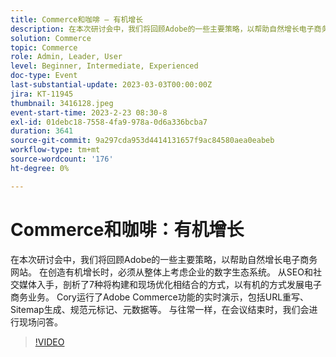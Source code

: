 ```yaml
---
title: Commerce和咖啡 — 有机增长
description: 在本次研讨会中，我们将回顾Adobe的一些主要策略，以帮助自然增长电子商务网站。 在创造有机增长时，必须从整体上考虑企业的数字生态系统。 从SEO和社交媒体入手，剖析了7种将构建和现场优化相结合的方式，以有机的方式发展电子商务业务。 Cory运行了Adobe Commerce功能的实时演示，包括URL重写、Sitemap生成、规范元标记、元数据等。 与往常一样，在会议结束时，我们会进行现场问答。
solution: Commerce
topic: Commerce
role: Admin, Leader, User
level: Beginner, Intermediate, Experienced
doc-type: Event
last-substantial-update: 2023-03-03T00:00:00Z
jira: KT-11945
thumbnail: 3416128.jpeg
event-start-time: 2023-2-23 08:30-8
exl-id: 01debc18-7558-4fa9-978a-0d6a336bcba7
duration: 3641
source-git-commit: 9a297cda953d4414131657f9ac84580aea0eabeb
workflow-type: tm+mt
source-wordcount: '176'
ht-degree: 0%

---
```


# Commerce和咖啡：有机增长

在本次研讨会中，我们将回顾Adobe的一些主要策略，以帮助自然增长电子商务网站。 在创造有机增长时，必须从整体上考虑企业的数字生态系统。 从SEO和社交媒体入手，剖析了7种将构建和现场优化相结合的方式，以有机的方式发展电子商务业务。 Cory运行了Adobe Commerce功能的实时演示，包括URL重写、Sitemap生成、规范元标记、元数据等。 与往常一样，在会议结束时，我们会进行现场问答。

>[!VIDEO](https://video.tv.adobe.com/v/3416128/?quality=12&learn=on)
